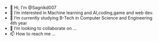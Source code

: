 - 👋 Hi, I’m @Sagnikd007
- 👀 I’m interested in Machine learning and AI,coding,game and web dev.
- 🌱 I’m currently studying B-Tech in Computer Science and Engineering 4th year
- 💞️ I’m looking to collaborate on ...
- 📫 How to reach me ...

<!---
Sagnikd007/Sagnikd007 is a ✨ special ✨ repository because its `README.md` (this file) appears on your GitHub profile.
You can click the Preview link to take a look at your changes.
--->
